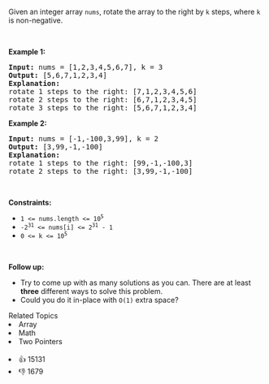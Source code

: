 <p>Given an integer array <code>nums</code>, rotate the array to the right by <code>k</code> steps, where <code>k</code> is non-negative.</p>

<p>&nbsp;</p> 
<p><strong class="example">Example 1:</strong></p>

<pre>
<strong>Input:</strong> nums = [1,2,3,4,5,6,7], k = 3
<strong>Output:</strong> [5,6,7,1,2,3,4]
<strong>Explanation:</strong>
rotate 1 steps to the right: [7,1,2,3,4,5,6]
rotate 2 steps to the right: [6,7,1,2,3,4,5]
rotate 3 steps to the right: [5,6,7,1,2,3,4]
</pre>

<p><strong class="example">Example 2:</strong></p>

<pre>
<strong>Input:</strong> nums = [-1,-100,3,99], k = 2
<strong>Output:</strong> [3,99,-1,-100]
<strong>Explanation:</strong> 
rotate 1 steps to the right: [99,-1,-100,3]
rotate 2 steps to the right: [3,99,-1,-100]
</pre>

<p>&nbsp;</p> 
<p><strong>Constraints:</strong></p>

<ul> 
 <li><code>1 &lt;= nums.length &lt;= 10<sup>5</sup></code></li> 
 <li><code>-2<sup>31</sup> &lt;= nums[i] &lt;= 2<sup>31</sup> - 1</code></li> 
 <li><code>0 &lt;= k &lt;= 10<sup>5</sup></code></li> 
</ul>

<p>&nbsp;</p> 
<p><strong>Follow up:</strong></p>

<ul> 
 <li>Try to come up with as many solutions as you can. There are at least <strong>three</strong> different ways to solve this problem.</li> 
 <li>Could you do it in-place with <code>O(1)</code> extra space?</li> 
</ul>

<div><div>Related Topics</div><div><li>Array</li><li>Math</li><li>Two Pointers</li></div></div><br><div><li>👍 15131</li><li>👎 1679</li></div>